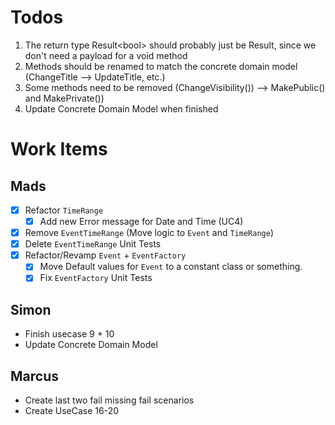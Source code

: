 ﻿# Todos

1. The return type Result\<bool> should probably just be Result, since we don't need a payload for a void method
2. Methods should be renamed to match the concrete domain model (ChangeTitle --> UpdateTitle, etc.)
3. Some methods need to be removed (ChangeVisibility()) --> MakePublic() and MakePrivate())
4. Update Concrete Domain Model when finished


# Work Items

## Mads
- [x] Refactor `TimeRange`
  - [x]  Add new Error message for Date and Time (UC4)
- [x] Remove `EventTimeRange` (Move logic to `Event` and `TimeRange`)
- [x] Delete `EventTimeRange` Unit Tests
- [x] Refactor/Revamp `Event` + `EventFactory`
  - [x] Move Default values for `Event` to a constant class or something.
  - [x] Fix `EventFactory` Unit Tests

## Simon
- Finish usecase 9 + 10
- Update Concrete Domain Model


## Marcus
- Create last two fail missing fail scenarios
- Create UseCase 16-20